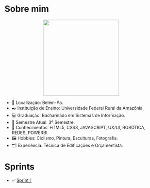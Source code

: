 # Sobre mim  

<div align="center">
  <img src="https://github.com/user-attachments/assets/9a6e05f2-4dbb-408e-8034-56d8d87f1860" width="250px">
</div>

* :round_pushpin: Localização: Belém-Pa. 
* :black_nib: Instituição de Ensino: Universidade Federal Rural da Amazônia.
* :computer: Graduação: Bacharelado em Sistemas de Informação.
* :calendar: Semestre Atual: 3º Semestre. 
* :brain: Conhecimentos: HTML5, CSS3, JAVASCRIPT, UX/UI, ROBÓTICA, REDES, POWERBI.
* :framed_picture: Hobbies: Ciclismo, Pintura, Esculturas, Fotografia.
* :card_index_dividers: Experiência: Técnica de Edificações e Orçamentista.

# Sprints

 * :white_check_mark: [Sprint 1](https://github.com/neivis04/PB_CYNTHIA_NEIVA/tree/0946160f88c7b9f5016ed97f2c7290890dd9ffb1/Sprint%201)
